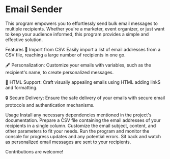 # Email Sender

This program empowers you to effortlessly send bulk email messages to multiple recipients. Whether you're a marketer, event organizer, or just want to keep your audience informed, this program provides a simple and effective solution.

Features
📨 Import from CSV: Easily import a list of email addresses from a CSV file, reaching a large number of recipients in one go.

🖋️ Personalization: Customize your emails with variables, such as the recipient's name, to create personalized messages.

🎨 HTML Support: Craft visually appealing emails using HTML adding linkS and formatting.

🔒 Secure Delivery: Ensure the safe delivery of your emails with secure email protocols and authentication mechanisms.

Usage
Install any necessary dependencies mentioned in the project's documentation.
Prepare a CSV file containing the email addresses of your recipients in a single column.
Customize the email subject, content, and other parameters to fit your needs.
Run the program and monitor the console for progress updates and any potential errors.
Sit back and watch as personalized email messages are sent to your recipients.

Contributions are welcome! 
